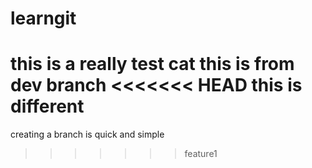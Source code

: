 # learngit
this is a really test cat
this is from dev branch
<<<<<<< HEAD
this is different
=======
creating a branch is quick and simple
>>>>>>> feature1
